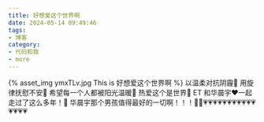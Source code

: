 ```yaml
---
title: 好想爱这个世界啊
date: 2024-05-14 09:49:46
tags:
- 博客
category:
- 代码和我
- more
---
```

{% asset_img ymxTLv.jpg This is 好想爱这个世界啊 %}
以温柔对抗阴霾💞
用旋律抚慰不安💞
希望每一个人都被阳光温暖💞
热爱这个是世界💞
ET 和华晨宇❤️一起走过了这么多年！💞
华晨宇那个男孩值得最好的一切啊！！！💞💗💗️💗💗💗💗💗💗💗💗💗💗💗💗💗💗